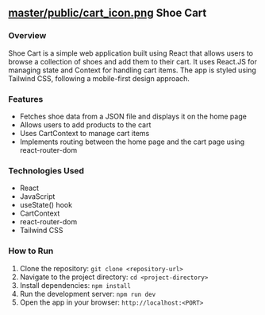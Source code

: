 ## [master/public/cart_icon.png](https://shoe-cart-react.vercel.app/) Shoe Cart

### Overview
Shoe Cart is a simple web application built using React that allows users to browse a collection of shoes and add them to their cart. It uses React.JS for managing state and Context for handling cart items. The app is styled using Tailwind CSS, following a mobile-first design approach.

### Features
- Fetches shoe data from a JSON file and displays it on the home page
- Allows users to add products to the cart
- Uses CartContext to manage cart items
- Implements routing between the home page and the cart page using react-router-dom

### Technologies Used
- React
- JavaScript
- useState() hook
- CartContext
- react-router-dom
- Tailwind CSS

### How to Run
1. Clone the repository: `git clone <repository-url>`
2. Navigate to the project directory: `cd <project-directory>`
3. Install dependencies: `npm install`
4. Run the development server: `npm run dev`
5. Open the app in your browser: `http://localhost:<PORT>`
